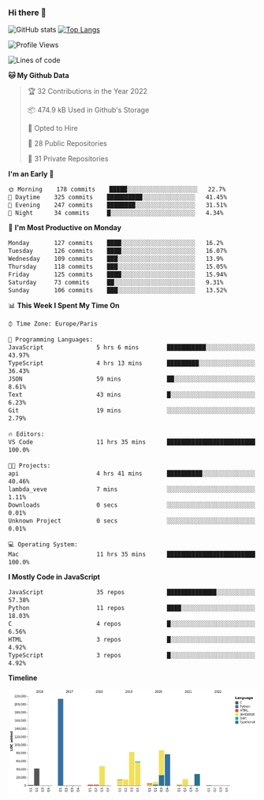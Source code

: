 ### Hi there 👋


![GitHub stats](https://github-readme-stats.vercel.app/api?username=eastkap&theme=dark&show_icons=true&count_private=true)
[![Top Langs](https://github-readme-stats.vercel.app/api/top-langs/?username=eastkap&layout=compact)](https://github.com/anuraghazra/github-readme-stats)



<!--START_SECTION:waka-->
![Profile Views](http://img.shields.io/badge/Profile%20Views-19-blue)

![Lines of code](https://img.shields.io/badge/From%20Hello%20World%20I%27ve%20Written-710926%20lines%20of%20code-blue)

**🐱 My Github Data** 

> 🏆 32 Contributions in the Year 2022
 > 
> 📦 474.9 kB Used in Github's Storage 
 > 
> 💼 Opted to Hire
 > 
> 📜 28 Public Repositories 
 > 
> 🔑 31 Private Repositories  
 > 
**I'm an Early 🐤** 

```text
🌞 Morning    178 commits    █████░░░░░░░░░░░░░░░░░░░░   22.7% 
🌆 Daytime    325 commits    ██████████░░░░░░░░░░░░░░░   41.45% 
🌃 Evening    247 commits    ████████░░░░░░░░░░░░░░░░░   31.51% 
🌙 Night      34 commits     █░░░░░░░░░░░░░░░░░░░░░░░░   4.34%

```
📅 **I'm Most Productive on Monday** 

```text
Monday       127 commits    ████░░░░░░░░░░░░░░░░░░░░░   16.2% 
Tuesday      126 commits    ████░░░░░░░░░░░░░░░░░░░░░   16.07% 
Wednesday    109 commits    ███░░░░░░░░░░░░░░░░░░░░░░   13.9% 
Thursday     118 commits    ███░░░░░░░░░░░░░░░░░░░░░░   15.05% 
Friday       125 commits    ████░░░░░░░░░░░░░░░░░░░░░   15.94% 
Saturday     73 commits     ██░░░░░░░░░░░░░░░░░░░░░░░   9.31% 
Sunday       106 commits    ███░░░░░░░░░░░░░░░░░░░░░░   13.52%

```


📊 **This Week I Spent My Time On** 

```text
⌚︎ Time Zone: Europe/Paris

💬 Programming Languages: 
JavaScript               5 hrs 6 mins        ███████████░░░░░░░░░░░░░░   43.97% 
TypeScript               4 hrs 13 mins       █████████░░░░░░░░░░░░░░░░   36.43% 
JSON                     59 mins             ██░░░░░░░░░░░░░░░░░░░░░░░   8.61% 
Text                     43 mins             █░░░░░░░░░░░░░░░░░░░░░░░░   6.23% 
Git                      19 mins             ░░░░░░░░░░░░░░░░░░░░░░░░░   2.79%

🔥 Editors: 
VS Code                  11 hrs 35 mins      █████████████████████████   100.0%

🐱‍💻 Projects: 
api                      4 hrs 41 mins       ██████████░░░░░░░░░░░░░░░   40.46% 
lambda_veve              7 mins              ░░░░░░░░░░░░░░░░░░░░░░░░░   1.11% 
Downloads                0 secs              ░░░░░░░░░░░░░░░░░░░░░░░░░   0.01% 
Unknown Project          0 secs              ░░░░░░░░░░░░░░░░░░░░░░░░░   0.01%

💻 Operating System: 
Mac                      11 hrs 35 mins      █████████████████████████   100.0%

```

**I Mostly Code in JavaScript** 

```text
JavaScript               35 repos            ██████████████░░░░░░░░░░░   57.38% 
Python                   11 repos            ████░░░░░░░░░░░░░░░░░░░░░   18.03% 
C                        4 repos             █░░░░░░░░░░░░░░░░░░░░░░░░   6.56% 
HTML                     3 repos             █░░░░░░░░░░░░░░░░░░░░░░░░   4.92% 
TypeScript               3 repos             █░░░░░░░░░░░░░░░░░░░░░░░░   4.92%

```


**Timeline**

![Chart not found](https://raw.githubusercontent.com/Eastkap/Eastkap/main/charts/bar_graph.png) 


<!--END_SECTION:waka-->

<!--
**Eastkap/eastkap** is a ✨ _special_ ✨ repository because its `README.md` (this file) appears on your GitHub profile.

Here are some ideas to get you started:

- 🔭 I’m currently working on ...
- 🌱 I’m currently learning ...
- 👯 I’m looking to collaborate on ...
- 🤔 I’m looking for help with ...
- 💬 Ask me about ...
- 📫 How to reach me: ...
- 😄 Pronouns: ...
- ⚡ Fun fact: ...
-->
